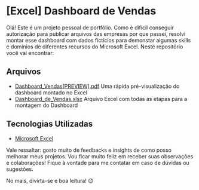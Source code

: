 # [Excel] Dashboard de Vendas 

Olá! Este é um projeto pessoal de portfólio. Como é difícil conseguir autorização para publicar arquivos das empresas por que passei, resolvi montar esse dashboard com dados fictícios para demonstar algumas skills e domínios de diferentes recursos do Microsoft Excel. Neste repositório você vai encontrar:

## Arquivos
- [Dashboard_Vendas[PREVIEW].pdf](https://github.com/pedrocostanunes/Excel-Dashboard_Vendas/blob/main/Dashboard_Vendas%5BPREVIEW%5D.pdf) Uma rápida pré-visualização do dashboard montado no Excel
- [Dashboard_de_Vendas.xlsx](https://github.com/pedrocostanunes/Excel-Dashboard_Vendas/blob/main/Dashboard_de_Vendas.xlsx) Arquivo Excel com todas as etapas para a montagem do Dashboard

## Tecnologias Utilizadas
- [Microsoft Excel](https://www.microsoft.com/en-us/microsoft-365/excel)

Vale ressaltar: gosto muito de feedbacks e insights de como posso melhorar meus projetos. Vou ficar muito feliz em receber suas observações e colaborações! Fique à vontade para me contatar em caso de dúvidas ou sugestões.

No mais, divirta-se e boa leitura! 😊
